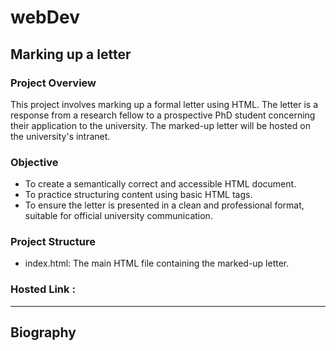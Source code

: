 # webDev

## Marking up a letter

### Project Overview
This project involves marking up a formal letter using HTML. The letter is a response from a research fellow to a prospective PhD student concerning their application to the university. The marked-up letter will be hosted on the university's intranet.

### Objective
- To create a semantically correct and accessible HTML document.
- To practice structuring content using basic HTML tags.
- To ensure the letter is presented in a clean and professional format, suitable for official university communication.

### Project Structure
- index.html: The main HTML file containing the marked-up letter.

### Hosted Link : 

_______________________________________________________________________________________________________________________________________________________________________________________________________________________

## Biography
